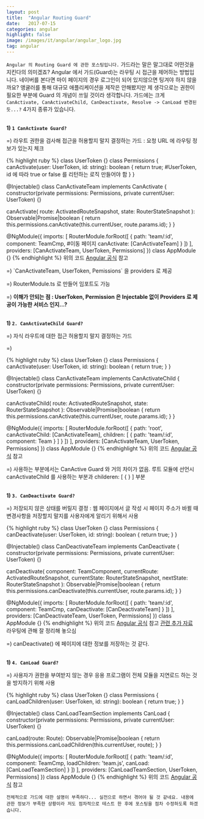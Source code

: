 ```yaml
---
layout: post
title:  "Angular Routing Guard"
date:   2017-07-15
categories: angular
highlight: false
image: /images/it/angular/angular_logo.jpg
tag: angular
---
```


 `Angular 의 Routing Guard 에 관한 포스팅입니다.` 가드라는 말은 말그대로 어떤것을 지킨다의 의미겠죠? Angular 에서 가드(Guard)는 라우팅 시 접근을 제어하는 방법입니다. 네이버를 본다면 마이 페이지의 경우 로그인이 되어 있지않으면 팅겨야 하지 않을까요? 앵귤러를 통해 대규모 애플리케이션을 제작은 안해봤지만 제 생각으로는 권한이 필요한 부분에 Guard 의 개념이 쓰일 것이라 생각합니다. 가드에는 크게 `CanActivate, CanActivateChild, CanDeactivate, Resolve -> CanLoad 변경된 듯...?` 4가지 종류가 있습니다.

<br><b>1) `1 CanActivate Guard?`</b><br>
<p>=) 라우트 권한을 검사해 접근을 허용할지 말지 결정하는 가드 : 요청 URL 에 라우팅 정보가 있는지 체크 </p>

{% highlight ruby %}
class UserToken {}
class Permissions {
  canActivate(user: UserToken, id: string): boolean {
    return true; #UserToken, id 에 따라 true or false 를 리턴하는 로직 만들어야 함
  }
}

@Injectable()
class CanActivateTeam implements CanActivate {
  constructor(private permissions: Permissions, private currentUser: UserToken) {}

  canActivate(
    route: ActivatedRouteSnapshot,
    state: RouterStateSnapshot
  ): Observable<boolean>|Promise<boolean>|boolean {
    return this.permissions.canActivate(this.currentUser, route.params.id);
  }
}

@NgModule({
  imports: [
    RouterModule.forRoot([
      {
        path: 'team/:id',
        component: TeamCmp, #이동 페이지
        canActivate: [CanActivateTeam]
      }
    ])
  ],
  providers: [CanActivateTeam, UserToken, Permissions]
})
class AppModule {}
{% endhighlight %}
위의 코드 [Angular 공식](https://angular.io/api/router/CanActivate/) 참고
<p>=) `CanActivateTeam, UserToken, Pemissions` 을 providers 로 제공 </p>
<p>=) RouterModule.ts 로 만들어 임포트도 가능</p>
<p>=) <b>이해가 안되는 점 : UserToken, Permission 은 Injectable 없이 Providers 로 제공이 가능한 서비스 인지...?</b></p>

<br><b>1) `2. CanActivateChild Guard?`</b><br>
<p>=) 자식 라우트에 대한 접근 허용할지 말지 결정하는 가드</p>
<p>=) </p>

{% highlight ruby %}
class UserToken {}
class Permissions {
  canActivate(user: UserToken, id: string): boolean {
    return true;
  }
}

@Injectable()
class CanActivateTeam implements CanActivateChild {
  constructor(private permissions: Permissions, private currentUser: UserToken) {}

  canActivateChild(
    route: ActivatedRouteSnapshot,
    state: RouterStateSnapshot
  ): Observable<boolean>|Promise<boolean>|boolean {
    return this.permissions.canActivate(this.currentUser, route.params.id);
  }
}

@NgModule({
  imports: [
    RouterModule.forRoot([
      {
        path: 'root',
        canActivateChild: [CanActivateTeam],
        children: [
          {
             path: 'team/:id',
             component: Team
          }
        ]
      }
    ])
  ],
  providers: [CanActivateTeam, UserToken, Permissions]
})
class AppModule {}
{% endhighlight %}
위의 코드 [Angular 공식](https://angular.io/api/router/CanActivateChild) 참고
<p>=) 사용하는 부분에서는 CanActive Guard 와 거의 차이가 없음. 루트 모듈에 선언시 canActivateChild 를 사용하는 부분과 childeren: [ { } ] 부분</p>

<br><b>1) `3. CanDeactivate Guard?`</b><br>
<p>=) 저장되지 않은 상태를 버릴지 결정 : 웹 페이지에서 글 작성 시 페이지 주소가 바뀔 때 변경사항을 저장할지 말지를 사용자에게 알리기 위해서 사용</p>

{% highlight ruby %}
class UserToken {}
class Permissions {
  canDeactivate(user: UserToken, id: string): boolean {
    return true;
  }
}

@Injectable()
class CanDeactivateTeam implements CanDeactivate<TeamComponent> {
  constructor(private permissions: Permissions, private currentUser: UserToken) {}

  canDeactivate(
    component: TeamComponent,
    currentRoute: ActivatedRouteSnapshot,
    currentState: RouterStateSnapshot,
    nextState: RouterStateSnapshot
  ): Observable<boolean>|Promise<boolean>|boolean {
    return this.permissions.canDeactivate(this.currentUser, route.params.id);
  }
}

@NgModule({
  imports: [
    RouterModule.forRoot([
      {
        path: 'team/:id',
        component: TeamCmp,
        canDeactivate: [CanDeactivateTeam]
      }
    ])
  ],
  providers: [CanDeactivateTeam, UserToken, Permissions]
})
class AppModule {}
{% endhighlight %}
위의 코드 [Angular 공식](https://angular.io/api/router/CanDeactivate) 참고
[관련 추가 자료](http://projectl33t.xyz/archives/255) 라우팅에 관해 잘 정리해 놓으심
<p>=) canDeactivate() 에 페이지에 대한 정보를 저장하는 것 같다.</p>

<br><b>1) `4. CanLoad Guard?`</b><br>
<p>=) 사용자가 권한을 부여받지 않는 경우 응용 프로그램이 전체 모듈을 지연로드 하는 것을 방지하기 위해 사용</p>

{% highlight ruby %}
class UserToken {}
class Permissions {
  canLoadChildren(user: UserToken, id: string): boolean {
    return true;
  }
}

@Injectable()
class CanLoadTeamSection implements CanLoad {
  constructor(private permissions: Permissions, private currentUser: UserToken) {}

  canLoad(route: Route): Observable<boolean>|Promise<boolean>|boolean {
    return this.permissions.canLoadChildren(this.currentUser, route);
  }
}

@NgModule({
  imports: [
    RouterModule.forRoot([
      {
        path: 'team/:id',
        component: TeamCmp,
        loadChildren: 'team.js',
        canLoad: [CanLoadTeamSection]
      }
    ])
  ],
  providers: [CanLoadTeamSection, UserToken, Permissions]
})
class AppModule {}
{% endhighlight %}
위의 코드 [Angular 공식](https://angular.io/api/router/CanLoad) 참고

`전체적으로 가드에 대한 설명이 부족하다... 실전으로 하면서 겪어야 될 것 같네요. 내용에 관한 정보가 부족한 상황이라 저도 점차적으로 테스트 한 후에 포스팅을 점차 수정하도록 하겠습니다.`
